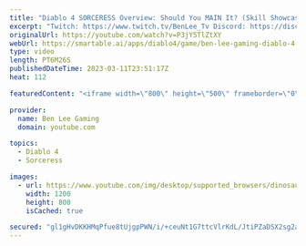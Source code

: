 ```yaml
---
title: "Diablo 4 SORCERESS Overview: Should You MAIN It? (Skill Showcase, Gameplay, Legendary Aspects)"
excerpt: "Twitch: https://www.twitch.tv/BenLee_Tv Discord: https://discord.gg/jJHnWqK9hC Twitter: https://twitter.com/BenLeeGaming ..."
originalUrl: https://youtube.com/watch?v=P3jY5TlZtXY
webUrl: https://smartable.ai/apps/diablo4/game/ben-lee-gaming-diablo-4-sorceress-overview-should-you-main-it-skill-showcase-gameplay-legendary-aspects/
type: video
length: PT6M26S
publishedDateTime: 2023-03-11T23:51:17Z
heat: 112

featuredContent: "<iframe width=\"800\" height=\"500\" frameborder=\"0\" src=\"https://www.youtube.com/embed/P3jY5TlZtXY\" allow=\"accelerometer; autoplay; encrypted-media; gyroscope; picture-in-picture\" allowfullscreen></iframe>"

provider:
  name: Ben Lee Gaming
  domain: youtube.com

topics:
  - Diablo 4
  - Sorceress

images:
  - url: https://www.youtube.com/img/desktop/supported_browsers/dinosaur.png
    width: 1200
    height: 800
    isCached: true

secured: "gl1gHvDKKHMqPfue8tUjgpPWN/i/+ceuNt1G7ttcVlrKdL/JtiPZaDSX2sg2alFKCC+H5Rnm3ByhUWnxcXArH8rUikViqa5fLxDxG6KO10S8MKlZqsBDQ+0JcbmattO51lxEEFp+CAMd6PHWWh7yqrtkY7+G4CMVrJPSTS0B/nsnH7z7bOd5HR11ATjIIkLaqlus5tuQ7BNqBlCf87YdXBIBNSVrwwfgq6ntTKRjYzdqHbSWvkgTCTWnvfInerzW8NHGyeY9a+P8pSdKR+aORdmNCyeJwRqJTfCsfQqJ0MlwkgX4TrhoS90WkYWuTVeMbfKe4eYz7I+QLsUDPDH+XpVfCXBCBbARu0kYBem/2nE1rIjRYw8gjGZsqqBt5R3vxCy77WxGhwKVJeGL96YFjg==;wIpwYEr3rcvanB2BpvTAyg=="
---
```


